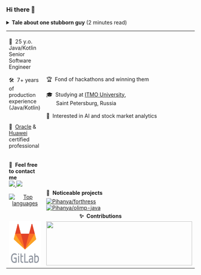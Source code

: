 ### Hi there 👋

<details>
  
  <summary>
    <strong>Tale about one stubborn guy</strong> (2 minutes read)
  </summary>
  <br/>
  Once upon a time, there was a tiny 👶 baby boy. His name was Misha.<br/>
  Since he started walking, a great passion for 💻computers lived inside this little kid.<br/>
  Years were passing by, Misha was growing, and his curiosity grew with him.<br/>

  When the kid reached 14, he decided to find out how is it — to be a programmer 👨‍💻<br/>
  
  It was difficult for this curious guy to learn the craft of programming 😣<br/>
  as he was born and lived in a tiny village where people used to think that programmers are just some special sub kind of magicians.<br/>
  He just had nobody to discuss his interests with. Nobody could help when it was hard. Nobody could understand him.... 🥺<br/>
  But Misha never gave up and was following his dream!

  Day by day he was overcoming hard deadlocks that seemed hopeless until the efforts gave their first harvest 🌱<br/>
  The sun had come out from behind the clouds — the boy, at last, got a first job at the age of 16 👨‍💼<br/>
  Misha was hired as Java Developer — just as he imagined it in his dreams ✨<br/>
  Succeeded boy understood that he is happy with his new great passion — programming.

  A lot of water has flowed under the bridge since Misha got his first job.<br/>
  But one thing has always been and always will remain unchanged: success doesn't come to you... you go to it by yourself 🎯

  My name is Misha and this was a story of my youth.
  Thank you for reading!
  
</details>

<!--[![trophy](https://github-profile-trophy.vercel.app/?username=pihanya&theme=dracula)](https://github.com/ryo-ma/github-profile-trophy)-->
<!--![Pihanya's GitHub stats](https://github-readme-stats.vercel.app/api?username=pihanya&hide_title=true&show_icons=true&theme=onedark&include_all_commits=true&count_private=true)-->

<table>
  <!-- Column [1,2]. Row 1: Personal info -->
  <tr>
    <!-- Perfonal info: Left column -->
    <td>
      <br/>
      👨&nbsp; 25 y.o. Java/Kotlin Senior Software Engineer<br/>
      <br/>
      🛠️&nbsp; 7+ years of production experience (Java/Kotlin)<br/>
      &nbsp;&nbsp;&nbsp;<br/>
      <br/>
      📝&nbsp; <a href="https://bit.ly/3dt2rrX">Oracle</a> & <a href="https://bit.ly/3mCFHam">Huawei</a> certified professional<br/>
      &nbsp;&nbsp;&nbsp;<br/>
      <br/>
      <strong>🔗&nbsp; Feel free to contact me</strong><br/>
      <a href="https://t.me/pihanya"><img width="42px" src="https://osx.telegram.org/updates/site/logo.png"/>
      <a href="https://www.linkedin.com/in/pihanya/"><img width="42px" src="https://static-exp1.licdn.com/sc/h/al2o9zrvru7aqj8e1x2rzsrca"/>
    </td>
    <!-- Perfonal info: Right column -->
    <td align>
      <br/>
      🏆&nbsp; Fond of hackathons and winning them<br/>
      <br/>
      🎓&nbsp; Studying at <a href="https://en.wikipedia.org/wiki/ITMO_University">ITMO University</a>,<br/>
      &nbsp;&nbsp;&nbsp;&nbsp;&nbsp;&nbsp;&nbsp;Saint Petersburg, Russia<br/>
      <br/>
      🚀&nbsp; Interested in AI and stock market analytics<br/>
      &nbsp;&nbsp;&nbsp;<br/>
      &nbsp;&nbsp;&nbsp;<br/>
      &nbsp;&nbsp;&nbsp;<br/>
      &nbsp;&nbsp;&nbsp;<br/>
      &nbsp;&nbsp;&nbsp;<br/>
    </td>
  </tr>
  
  <tr>
    <!-- Column 1. Row [2,3]: ⚙️ Engineering on... -->
    <td rowspan="2" align="center">
      <a href="https://github.com/anuraghazra/github-readme-stats">
        <img alt="Top languages"
             width="90%"
             src="https://github-readme-stats.vercel.app/api/top-langs/?username=pihanya&hide=Jupyter%20Notebook&custom_title=%E2%9A%99%EF%B8%8F%20Engineering%20on...&theme=gruvbox" />
      </a>
    </td>
    <!-- Column 1. Row 3: Noticeable projects label -->
    <td><strong>👏&nbsp; Noticeable projects</strong></td>
  </tr>
  
  <!--  Column 2. Row 3: Noticeable projects repos   -->
  <tr>
    <!-- Pihanya/forthress -->
    <td>
      <a href="https://github.com/pihanya/forthress">
        <img alt="Pihanya/forthress"
             width="100%"
             src="https://github-readme-stats.vercel.app/api/pin/?username=pihanya&repo=forthress&show_owner=true&theme=onedark" />
      </a>
      <br/>
      <!-- Pihanya/olimp-java -->
      <a href="https://github.com/Pihanya/olimp-java">
        <img alt="Pihanya/olimp-java"
             width="100%"
             src="https://github-readme-stats.vercel.app/api/pin/?username=pihanya&repo=olimp-java&show_owner=true&theme=onedark" />
      </a>
    </td>
  </tr>

  <!-- Column [1,2]. Row 5: Contributions label -->
  <tr>
    <td colspan="2" align="center">
      <strong>✨&nbsp; Contributions</strong></br/>
    </td>
  </tr>
  <!-- Column [1,2]. Row 6: Contributions list -->
  <tr>
    <td align="center">
      <!-- Contribution: gitlab-org/gitlab -->
      <a href="https://gitlab.com/gitlab-org/gitlab">
        <img atl="GitLab Banner" height="118px" height="auto"
             src="./static/img/gitlab-logo.png"/>
       </a>
      <!--&nbsp;&nbsp;&nbsp;-->
    </td>
    <td align="center">
      <!-- Contribution: Kotlin/kotlinx.coroutines -->
      <a href="https://github.com/Kotlin/kotlinx.coroutines">
        <img atl="GitLab Banner" height="118px" width="390px" height="auto"
             src="https://github-readme-stats.vercel.app/api/pin/?username=Kotlin&repo=kotlinx.coroutines&show_owner=false&theme=onedark"/>
      </a>
    </td>
  </tr>
</table>
